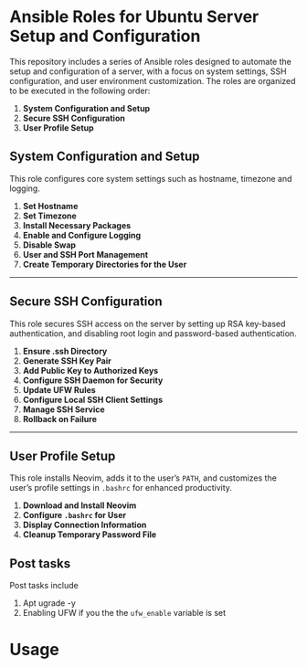 # Ansible Roles for Ubuntu Server Setup and Configuration

This repository includes a series of Ansible roles designed to automate the setup and configuration of a server, with a focus on system settings, SSH configuration, and user environment customization. The roles are organized to be executed in the following order:

1. **System Configuration and Setup**
2. **Secure SSH Configuration**
3. **User Profile Setup**

## System Configuration and Setup

This role configures core system settings such as hostname, timezone and logging.

1. **Set Hostname**
2. **Set Timezone**
3. **Install Necessary Packages**
4. **Enable and Configure Logging**
5. **Disable Swap**
6. **User and SSH Port Management**
7. **Create Temporary Directories for the User**
---
## Secure SSH Configuration

This role secures SSH access on the server by setting up RSA key-based authentication, and disabling root login and password-based authentication.

1. **Ensure .ssh Directory**
2. **Generate SSH Key Pair**
3. **Add Public Key to Authorized Keys**
4. **Configure SSH Daemon for Security**
5. **Update UFW Rules**
6. **Configure Local SSH Client Settings**
7. **Manage SSH Service**
8. **Rollback on Failure**

---

## User Profile Setup

This role installs Neovim, adds it to the user’s `PATH`, and customizes the user’s profile settings in `.bashrc` for enhanced productivity.

1. **Download and Install Neovim**
2. **Configure `.bashrc` for User**
3. **Display Connection Information**
4. **Cleanup Temporary Password File**

## Post tasks
Post tasks include 
1. Apt ugrade -y
2. Enabling UFW if you the the `ufw_enable` variable is set

# Usage

